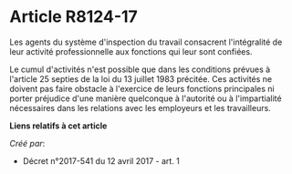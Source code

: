 # Article R8124-17

Les agents du système d'inspection du travail consacrent l'intégralité de leur activité professionnelle aux fonctions qui
leur sont confiées.

Le cumul d'activités n'est possible que dans les conditions prévues à l'article 25 septies de la loi du 13 juillet 1983
précitée. Ces activités ne doivent pas faire obstacle à l'exercice de leurs fonctions principales ni porter préjudice d'une
manière quelconque à l'autorité ou à l'impartialité nécessaires dans les relations avec les employeurs et les travailleurs.

**Liens relatifs à cet article**

_Créé par_:

  - Décret n°2017-541 du 12 avril 2017 - art. 1
